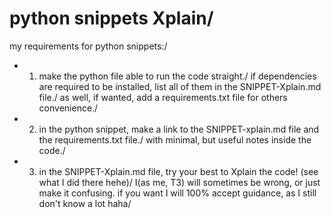 # python snippets Xplain/

my requirements for python snippets:/
- 1. make the python file able to run the code straight./
if dependencies are required to be installed, list all of them in the SNIPPET-Xplain.md file./
as well, if wanted, add a requirements.txt file for others convenience./

- 2. in the python snippet, make a link to the SNIPPET-xplain.md file and the requirements.txt file./
with minimal, but useful notes inside the code./

- 3. in the SNIPPET-Xplain.md file, try your best to Xplain the code! (see what I did there hehe)/ 
I(as me, T3) will sometimes be wrong, or just make it confusing. if you want I will 100% accept guidance, as I still don't know a lot haha/ 
